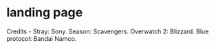 # landing page

Credits -
Stray: Sony.
Season: Scavengers.
Overwatch 2: Blizzard.
Blue protocol: Bandai Namco.
